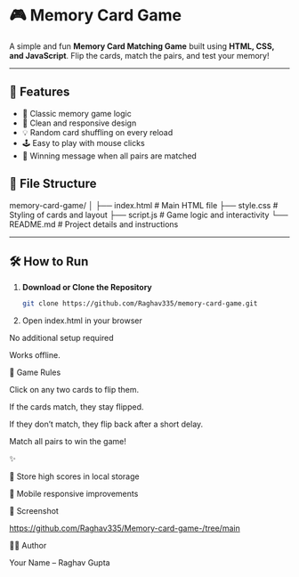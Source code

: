 
# 🎮 Memory Card Game

A simple and fun **Memory Card Matching Game** built using **HTML, CSS, and JavaScript**. Flip the cards, match the pairs, and test your memory!

---

## 🚀 Features

- 🧠 Classic memory game logic
- 🎨 Clean and responsive design
- 💡 Random card shuffling on every reload
- 🕹️ Easy to play with mouse clicks
- 🎉 Winning message when all pairs are matched


## 📂 File Structure

memory-card-game/ │ ├── index.html       # Main HTML file ├── style.css        # Styling of cards and layout ├── script.js        # Game logic and interactivity └── README.md        # Project details and instructions

---

## 🛠️ How to Run

1. **Download or Clone the Repository**
   ```bash
   git clone https://github.com/Raghav335/memory-card-game.git

2. Open index.html in your browser

No additional setup required

Works offline.

🎯 Game Rules

Click on any two cards to flip them.

If the cards match, they stay flipped.

If they don’t match, they flip back after a short delay.

Match all pairs to win the game!

✨ 

🥇 Store high scores in local storage

📱 Mobile responsive improvements



📸 Screenshot

https://github.com/Raghav335/Memory-card-game-/tree/main


🧑‍💻 Author

Your Name – Raghav Gupta 

